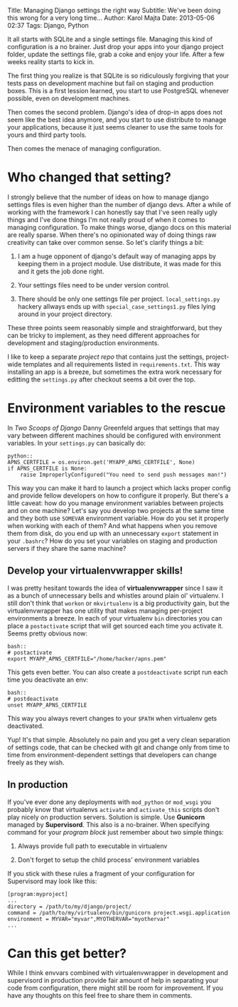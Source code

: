 Title: Managing Django settings the right way
Subtitle: We've been doing this wrong for a very long time...
Author: Karol Majta
Date: 2013-05-06 02:37
Tags: Django, Python

It all starts with SQLite and a single settings file. Managing this kind of configuration is
a no brainer. Just drop your apps into your django project folder, update
the settings file, grab a coke and enjoy your life. After a few weeks reality
starts to kick in.

The first thing you realize is that SQLite is so ridiculously forgiving
that your tests pass on development machine but fail on staging and production
boxes. This is a first lession learned, you start to use PostgreSQL whenever
possible, even on development machines.

Then comes the second problem. Django's idea of drop-in apps does not seem like
the best idea anymore, and you start to use distribute to manage your
applications, because it just seems cleaner to use the same tools for yours
and third party tools.

Then comes the menace of managing configuration.

Who changed that setting?
=========================

I strongly believe that the number of ideas on how to manage django settings
files is even higher than the number of django devs. After a while of working
with the framework I can honestly say that I've seen really ugly things and
I've done things I'm not really proud of when it comes to managing
configuration. To make things worse, django docs on this material are really
sparse. When there's no opinionated way of doing things raw creativity can
take over common sense. So let's clarify things a bit:

  1. I am a huge opponent of django's default way of managing apps
     by keeping them in a project module. Use distribute, it was made
     for this and it gets the job done right.
  
  2. Your settings files need to be under version control.

  3. There should be only one settings file per project. `local_settings.py`
     hackery allways ends up with `special_case_settings1.py` files lying
     around in your project directory.

These three points seem reasonably simple and straightforward, but they
can be tricky to implement, as they need different approaches for development
and staging/production environments.

I like to keep a separate *project repo* that contains just the settings,
project-wide templates and all requirements listed in `requirements.txt`.
This way installing an app is a breeze, but sometimes the extra work
necessary for editting the `settings.py` after checkout seems a bit over
the top.

Environment variables to the rescue
===================================

In *Two Scoops of Django* Danny Greenfeld argues that settings that may
vary between different machines should be configured with environment
variables. In your `settings.py` can basically do:

    python::
    APNS_CERTFILE = os.environ.get('MYAPP_APNS_CERTFILE', None)
    if APNS_CERTFILE is None:
        raise ImproperlyConfigured("You need to send push messages man!")

This way you can make it hard to launch a project which lacks proper config
and provide fellow developers on how to configure it properly. But there's
a little caveat: how do you manage environment variables between projects
and on one machine? Let's say you develop two projects at the same time
and they both use `SOMEVAR` environment variable. How do you set it properly
when working with each of them? And what happens when you remove them from
disk, do you end up with an unnecessary `export` statement in your `.bashrc`?
How do you set your variables on staging and production servers if they share
the same machine?

Develop your virtualenvwrapper skills!
--------------------------------------

I was pretty hesitant towards the idea of **virtualenvwrapper** since I saw
it as a bunch of unnecessary bells and whistles around plain ol' virtualenv.
I still don't think that `workon` or `mkvirtualenv` is a big productivity
gain, but the virtualenvwrapper has one utility that makes managing per-project
environments a breeze. In each of your virtualenv `bin` directories you can
place a `postactivate` script that will get sourced each time you activate it.
Seems pretty obvious now:

    bash::
    # postactivate
    export MYAPP_APNS_CERTFILE="/home/hacker/apns.pem"

This gets even better. You can also create a `postdeactivate` script run
each time you deactivate an env:

    bash::
    # postdeactivate
    unset MYAPP_APNS_CERTFILE

This way you always revert changes to your `$PATH` when virtualenv gets
deactivated.

Yup! It's that simple. Absolutely no pain and you get a very clean separation
of settings code, that can be checked with git and change only from time to
time from environment-dependent settings that developers can change freely as
they wish.

In production
-------------

If you've ever done any deployments with `mod_python` or `mod_wsgi` you
probably know that virtualenvs `activate` and `activate_this` scripts don't
play nicely on production servers. Solution is simple. Use **Gunicorn**
managed by **Supervisord**. This also is a no-brainer. When specifying
command for your *program block* just remember about two simple things:

  1. Always provide full path to executable in virtualenv

  2. Don't forget to setup the child process' environment variables

If you stick with these rules a fragment of your configuration for Supervisord
may look like this:

    [program:myproject]
    ...
    directory = /path/to/my/django/project/
    command = /path/to/my/virtualenv/bin/gunicorn project.wsgi.application
    environment = MYVAR="myvar",MYOTHERVAR="myothervar"
    ...

Can this get better?
====================

While I think envvars combined with virtualenvwrapper in development and
supervisord in production provide fair amount of help in separating your
code from configuration, there might still be room for improvement. If
you have any thoughts on this feel free to share them in comments.


